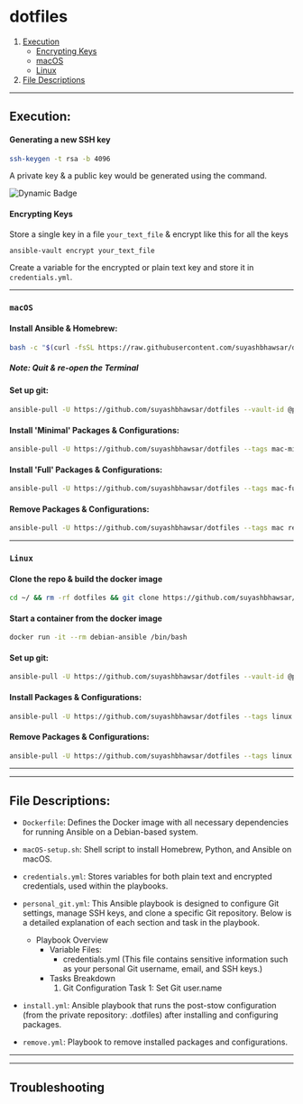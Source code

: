 # dotfiles

1. [Execution](#execution)
    - [Encrypting Keys](#encrypting-keys)
    - [macOS](#macos)
    - [Linux](#linux)
2. [File Descriptions](#file-descriptions)


___


## Execution:

#### Generating a new SSH key

```bash
ssh-keygen -t rsa -b 4096
```

A private key & a public key would be generated using the command.

![Dynamic Badge](https://img.shields.io/badge/dynamic/json.svg?label=label&url=url&query=queryString&color=color)

#### Encrypting Keys

Store a single key in a file `your_text_file` & encrypt like this for all the keys

```bash
ansible-vault encrypt your_text_file
```

Create a variable for the encrypted or plain text key and store it in `credentials.yml`.

___

### `macOS`

#### Install Ansible & Homebrew:

```bash
bash -c "$(curl -fsSL https://raw.githubusercontent.com/suyashbhawsar/dotfiles/main/macOS-setup.sh)"
```

##### Note: Quit & re-open the Terminal

#### Set up git:

```bash
ansible-pull -U https://github.com/suyashbhawsar/dotfiles --vault-id @prompt --tags mac-minimal,mac-full git.yml
```

#### Install 'Minimal' Packages & Configurations:

```bash
ansible-pull -U https://github.com/suyashbhawsar/dotfiles --tags mac-minimal install.yml
```

#### Install 'Full' Packages & Configurations:

```bash
ansible-pull -U https://github.com/suyashbhawsar/dotfiles --tags mac-full install.yml
```

#### Remove Packages & Configurations:

```bash
ansible-pull -U https://github.com/suyashbhawsar/dotfiles --tags mac remove.yml
```
___

### `Linux`

#### Clone the repo & build the docker image

```bash
cd ~/ && rm -rf dotfiles && git clone https://github.com/suyashbhawsar/dotfiles.git && docker stop $(docker ps -a | grep "debian-ansible" | sed 's/\|/ /'|awk '{print $1}') | xargs docker rm && docker rmi debian-ansible && docker build -t debian-ansible .
```

#### Start a container from the docker image

```bash
docker run -it --rm debian-ansible /bin/bash
```

#### Set up git:

```bash
ansible-pull -U https://github.com/suyashbhawsar/dotfiles --vault-id @prompt --tags linux git.yml
```


#### Install Packages & Configurations:

```bash
ansible-pull -U https://github.com/suyashbhawsar/dotfiles --tags linux install.yml
```


#### Remove Packages & Configurations:

```bash
ansible-pull -U https://github.com/suyashbhawsar/dotfiles --tags linux remove.yml
```


___
___


## File Descriptions:

- `Dockerfile`:
  Defines the Docker image with all necessary dependencies for running Ansible on a Debian-based system.

- `macOS-setup.sh`:
  Shell script to install Homebrew, Python, and Ansible on macOS.

- `credentials.yml`:
  Stores variables for both plain text and encrypted credentials, used within the playbooks.

- `personal_git.yml`:
  This Ansible playbook is designed to configure Git settings, manage SSH keys, and clone a specific Git repository. Below is a detailed explanation of each section and task in the playbook.
  + Playbook Overview
    + Variable Files:
      + credentials.yml (This file contains sensitive information such as your personal Git username, email, and SSH keys.)
    + Tasks Breakdown
      1. Git Configuration
         Task 1: Set Git user.name



- `install.yml`:
  Ansible playbook that runs the post-stow configuration (from the private repository: .dotfiles) after installing and configuring packages.

- `remove.yml`:
  Playbook to remove installed packages and configurations.


___
___


## Troubleshooting

